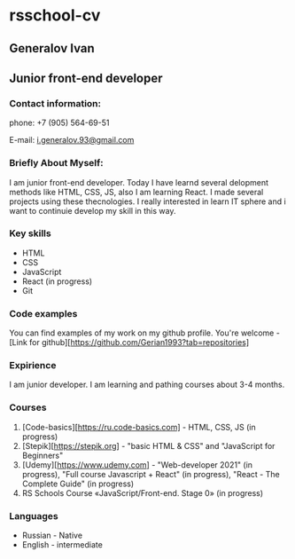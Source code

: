 # rsschool-cv

## Generalov Ivan
## Junior front-end developer

### Contact information:

phone: +7 (905) 564-69-51


E-mail: i.generalov.93@gmail.com

### Briefly About Myself:

I am junior front-end developer. Today I have learnd several delopment methods like HTML, CSS, JS, also I am learning React. I made several projects using these thecnologies. I really interested in learn IT sphere and i want to continuie develop my skill in this way.

### Key skills

* HTML
* CSS
* JavaScript
* React (in progress)
* Git

### Code examples

You can find examples of my work on my github profile. You're welcome - [Link for github][https://github.com/Gerian1993?tab=repositories]


### Expirience 

I am junior developer. I am learning and pathing courses about 3-4 months.

### Courses

1. [Code-basics][https://ru.code-basics.com] - HTML, CSS, JS (in progress)
2. [Stepik][https://stepik.org] - "basic HTML & CSS" and "JavaScript for Beginners"
3. [Udemy][https://www.udemy.com] - "Web-developer 2021" (in progress), "Full course Javascript + React" (in progress), "React - The Complete Guide" (in progress)
4. RS Schools Course «JavaScript/Front-end. Stage 0» (in progress)

### Languages

* Russian - Native
* English - intermediate



